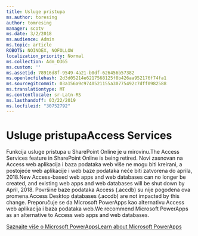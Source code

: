 ```yaml
---
title: Usluge pristupa
ms.author: toresing
author: tomresing
manager: scotv
ms.date: 3/2/2018
ms.audience: Admin
ms.topic: article
ROBOTS: NOINDEX, NOFOLLOW
localization_priority: Normal
ms.collection: Adm_O365
ms.custom: ''
ms.assetid: 78916d8f-9549-4a21-b0df-626456b57382
ms.openlocfilehash: 2d3d05214e6217568125f8b426aa952176f74fa1
ms.sourcegitcommit: 03a156a9c9740521155a30775492c7dff0982588
ms.translationtype: MT
ms.contentlocale: sr-Latn-RS
ms.lasthandoff: 03/22/2019
ms.locfileid: "30752792"
---
```

# <a name="access-services"></a><span data-ttu-id="ebf2e-102">Usluge pristupa</span><span class="sxs-lookup"><span data-stu-id="ebf2e-102">Access Services</span></span>

<span data-ttu-id="ebf2e-103">Funkcija usluge pristupa u SharePoint Online je u mirovinu.</span><span class="sxs-lookup"><span data-stu-id="ebf2e-103">The Access Services feature in SharePoint Online is being retired.</span></span> <span data-ttu-id="ebf2e-104">Novi zasnovan na Access web aplikacija i baza podataka web više ne mogu biti kreirani, a postojeće web aplikacije i web baze podataka neće biti zatvorena do aprila, 2018.</span><span class="sxs-lookup"><span data-stu-id="ebf2e-104">New Access-based web apps and web databases can no longer be created, and existing web apps and web databases will be shut down by April, 2018.</span></span> <span data-ttu-id="ebf2e-105">Površine baze podataka Access (.accdb) su nije pogođena ova promena.</span><span class="sxs-lookup"><span data-stu-id="ebf2e-105">Access Desktop databases (.accdb) are not impacted by this change.</span></span> <span data-ttu-id="ebf2e-106">Preporučuje se da Microsoft PowerApps kao alternativu Access web aplikacija i baza podataka web.</span><span class="sxs-lookup"><span data-stu-id="ebf2e-106">We recommend Microsoft PowerApps as an alternative to Access web apps and web databases.</span></span> 
  
[<span data-ttu-id="ebf2e-107">Saznajte više o Microsoft PowerApps</span><span class="sxs-lookup"><span data-stu-id="ebf2e-107">Learn about Microsoft PowerApps</span></span>](https://powerapps.microsoft.com/)
  

